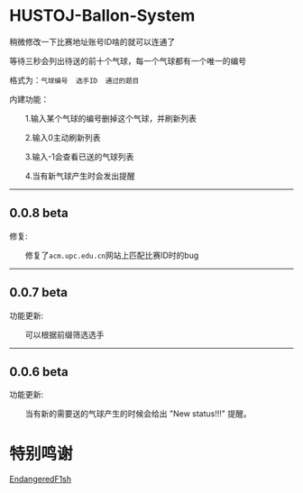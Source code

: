 # HUSTOJ-Ballon-System

稍微修改一下比赛地址账号ID啥的就可以连通了

等待三秒会列出待送的前十个气球，每一个气球都有一个唯一的编号

格式为：`气球编号  选手ID  通过的题目`

内建功能：

&emsp;&emsp;1.输入某个气球的编号删掉这个气球，并刷新列表

&emsp;&emsp;2.输入0主动刷新列表

&emsp;&emsp;3.输入-1会查看已送的气球列表

&emsp;&emsp;4.当有新气球产生时会发出提醒

---

## 0.0.8 beta

修复:

&emsp;&emsp;修复了`acm.upc.edu.cn`网站上匹配比赛ID时的bug

---

## 0.0.7 beta

功能更新:

&emsp;&emsp;可以根据前缀筛选选手

---

## 0.0.6 beta

功能更新:

&emsp;&emsp;当有新的需要送的气球产生的时候会给出 "New status!!!" 提醒。

# 特别鸣谢

[EndangeredF1sh](https://github.com/EndangeredF1sh)
